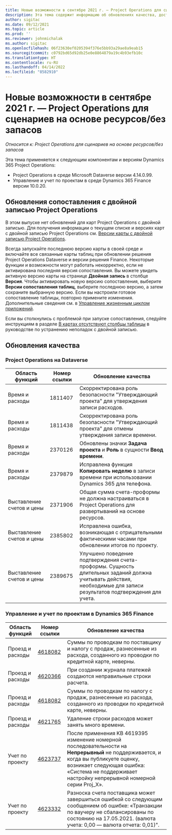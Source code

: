 ```yaml
---
title: Новые возможности в сентябре 2021 г. — Project Operations для сценариев на основе ресурсов/без запасов
description: Эта тема содержит информацию об обновлениях качества, доступных в выпуске Project Operations за сентябрь 2021 года для сценариев на основе ресурсов/без запасов.
author: sigitac
ms.date: 09/12/2021
ms.topic: article
ms.prod: ''
ms.reviewer: johnmichalak
ms.author: sigitac
ms.openlocfilehash: 06f23630ef0205394f376e5bb93a29ae8a9eab15
ms.sourcegitcommit: c0792bd65d92db25e0e8864879a19c4b93efb10c
ms.translationtype: HT
ms.contentlocale: ru-RU
ms.lasthandoff: 04/14/2022
ms.locfileid: "8582910"
---
```

# <a name="whats-new-september-2021---project-operations-for-resourcenon-stocked-based-scenarios"></a>Новые возможности в сентябре 2021 г. — Project Operations для сценариев на основе ресурсов/без запасов

*Относится к: Project Operations для сценариев на основе ресурсов/без запасов*

Эта тема применяется к следующим компонентам и версиям Dynamics 365 Project Operations:

   - Project Operations в среде Microsoft Dataverse версии 4.14.0.99.
   - Управление и учет по проектам в среде Dynamics 365 Finance версии 10.0.20.

## <a name="project-operations-dual-write-maps-updates"></a>Обновления сопоставления с двойной записью Project Operations

В этом выпуске нет обновлений для карт Project Operations с двойной записью. Для получения информации о текущем списке и версиях карт с двойной записью Project Operations см. [Версии карты с двойной записью Project Operations](../environment/resource-dual-write-maps.md).

Всегда запускайте последнюю версию карты в своей среде и включайте все связанные карты таблиц при обновлении решения Project Operations Dataverse и версии решения Finance. Некоторые функции и возможности могут работать некорректно, если не активирована последняя версия сопоставления. Вы можете увидеть активную версию карты на странице **Двойная запись** в столбце **Версия**. Чтобы активировать новую версию сопоставления, выберите **Версии сопоставления таблиц**, выберите последнюю версию, а затем сохраните выбранную версию. Если вы настроили готовое сопоставление таблицы, повторно примените изменения. Дополнительные сведения см. в [Управление жизненным циклом приложений](/dynamics365/fin-ops-core/dev-itpro/data-entities/dual-write/app-lifecycle-management).

Если вы столкнулись с проблемой при запуске сопоставления, следуйте инструкциям в разделе [В картах отсутствуют столбцы таблицы](/dynamics365/fin-ops-core/dev-itpro/data-entities/dual-write/dual-write-troubleshooting-finops-upgrades#missing-table-columns-issue-on-maps) в руководстве по устранению неполадок с двойной записью.

## <a name="quality-updates"></a>Обновления качества

### <a name="project-operations-on-dataverse"></a>Project Operations на Dataverse

| **Область функций** | **Номер ссылки** | **Обновление качества** |
| --- | --- | --- |
| Время и расходы | 1811407 | Скорректирована роль безопасности "Утверждающий проекта" для утверждения записи расходов. |
| Время и расходы | 1811438 | Скорректирована роль безопасности "Утверждающий проекта" для отмены утверждения записи времени. |
| Время и расходы | 2370126 | Обновлены значки **Задача проекта** и **Роль** в сущности **Ввод времени**. |
| Время и расходы | 2379879 | Исправлена функция **Копировать неделю** в записи времени при использовании Dynamics 365 для телефона. |
| Выставление счетов и цены | 2371906 | Общая сумма счета-проформы не должна настраиваться в Project Operations для развертываний на основе ресурсов. |
| Выставление счетов и цены | 2385802 | Исправлена ошибка, возникающая с отрицательными фактическими часами при обновлении итогов по проекту. |
| Выставление счетов и цены | 2389675 | Улучшено поведение подтверждения счета-проформы. Сущность длительных заданий должна учитывать действия, необходимые для записи результатов подтверждения для учета. |

### <a name="project-management-and-accounting-in-dynamics-365-finance"></a>Управление и учет по проектам в Dynamics 365 Finance

| Область функций | Номер ссылки | Обновление качества |
| --- | --- | --- |
| Проезд и расходы | [4618082](https://fix.lcs.dynamics.com/Issue/Details?kb=4618082&amp;bugId=583101&amp;dbType=3&amp;qc=9c85ac8ca1e5e9cd07fac9e9aa2cb0914724e28b86ad3339dacf7741f554c605) | Суммы по проводкам по поставщику и налогу с продаж, разнесенные из расхода, созданного из проводки по кредитной карте, неверны. |
| Проезд и расходы | [4620366](https://fix.lcs.dynamics.com/Issue/Details?kb=4620366&amp;bugId=579485&amp;dbType=3&amp;qc=e864789bd95505ea624c537d585bf113c2de60b97c88439d44693dbd85aa8e92) | При создании журнала платежей создаются неправильные строки расчета. |
| Проезд и расходы | [4618082](https://fix.lcs.dynamics.com/Issue/Details?kb=4618082&amp;bugId=583101&amp;dbType=3&amp;qc=9c85ac8ca1e5e9cd07fac9e9aa2cb0914724e28b86ad3339dacf7741f554c605) | Суммы по проводкам по налогу с продаж, разнесенные из расхода, созданного из проводки по кредитной карте, неверны. |
| Проезд и расходы | [4621765](https://fix.lcs.dynamics.com/Issue/Details?kb=4621765&amp;bugId=587306&amp;dbType=3&amp;qc=6fbfad0123d4e95eaf8d5a5a2f6c354577c991b7905c852ab02d1f94e728a876) | Удаление строки расходов может занять много времени. |
| Учет по проекту | [4623737](https://fix.lcs.dynamics.com/Issue/Details?kb=4623737&amp;bugId=598109&amp;dbType=3&amp;qc=4101fc5865201e21815299f2ff11ae46d5d5370510868df86c25ee09a8ca1a0c) | После применения KB 4619395 изменение номерной последовательности на **Непрерывный** не поддерживается, и когда вы публикуете оценку, возникает следующая ошибка: «Система не поддерживает настройку непрерывной номерной серии Proj_X». |
| Учет по проекту | [4623332](https://fix.lcs.dynamics.com/Issue/Details?kb=4623332&amp;bugId=586034&amp;dbType=3&amp;qc=2f64bb1977c4a9c9dd2ce9de7e72230b86eca14b6295c5bbfb614ea97ad81caf) | Разноска счета поставщика может завершиться ошибкой со следующим сообщением об ошибке: «Транзакции по ваучеру не сбалансированы по состоянию на 17.05.2021. (валюта учета: 0,00 — валюта отчета: 0,01)". |
